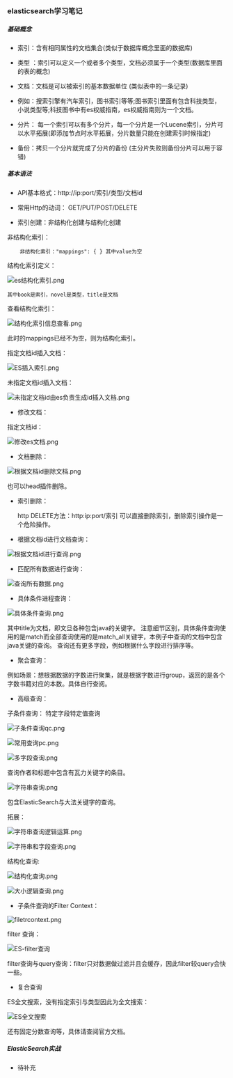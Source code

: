 ### elasticsearch学习笔记

##### 基础概念

- 索引：含有相同属性的文档集合(类似于数据库概念里面的数据库)

- 类型 ：索引可以定义一个或者多个类型，文档必须属于一个类型(数据库里面的表的概念)

- 文档：文档是可以被索引的基本数据单位 (类似表中的一条记录)

- 例如：搜索引擎有汽车索引，图书索引等等;图书索引里面有包含科技类型，小说类型等;科技图书中有es权威指南，es权威指南则为一个文档。  

- 分片： 每一个索引可以有多个分片，每一个分片是一个Lucene索引，分片可以水平拓展(即添加节点时水平拓展，分片数量只能在创建索引时候指定)

- 备份：拷贝一个分片就完成了分片的备份  (主分片失败则备份分片可以用于容错)


##### 基本语法

- API基本格式：http://ip:port/索引/类型/文档id

- 常用Http的动词： GET/PUT/POST/DELETE

- 索引创建：非结构化创建与结构化创建

非结构化索引：  

		非结构化索引："mappings": { } 其中value为空

结构化索引定义：  

![es结构化索引.png](./pic/es结构化索引.png)

	其中book是索引，novel是类型，title是文档


查看结构化索引：  

![结构化索引信息查看.png](./pic/结构化索引信息查看.png)  

此时的mappings已经不为空，则为结构化索引。

指定文档id插入文档：  

![ES插入索引.png](./pic/ES插入索引.png)

未指定文档id插入文档：  

![未指定文档id由es负责生成id插入文档.png](./pic/未指定文档id由es负责生成id插入文档.png)



- 修改文档：  

指定文档id：  

![修改es文档.png](./pic/修改es文档.png)



- 文档删除：  

![根据文档id删除文档.png](./pic/根据文档id删除文档.png)  

也可以head插件删除。

- 索引删除：  

	http DELETE方法：http:ip:port/索引  可以直接删除索引，删除索引操作是一个危险操作。



- 根据文档id进行文档查询： 

![根据文档id进行查询.png](./pic/根据文档id进行查询.png)  


- 匹配所有数据进行查询：  

![查询所有数据.png](./pic/查询所有数据.png)  

- 具体条件进程查询：

![具体条件查询.png](./pic/具体条件查询.png)  

其中title为文档，即文旦各种包含java的关键字。
注意细节区别，具体条件查询使用的是match而全部查询使用的是match_all关键字，本例子中查询的文档中包含java关键的查询。  查询还有更多字段，例如根据什么字段进行排序等。  


- 聚合查询：

例如场景：想根据数据的字数进行聚集，就是根据字数进行group，返回的是各个字数书籍对应的本数。具体自行查阅。  


- 高级查询：  

子条件查询： 特定字段特定值查询  

![子条件查询qc.png](./pic/子条件查询qc.png)  


![常用查询pc.png](./pic/常用查询pc.png)  


![多字段查询.png](./pic/多字段查询.png)  

查询作者和标题中包含有瓦力关键字的条目。


![字符串查询.png](./pic/字符串查询.png)   

包含ElasticSearch与大法关键字的查询。  

拓展：  

![字符串查询逻辑运算.png](./pic/字符串查询逻辑运算.png) 


![字符串和字段查询.png](./pic/字符串和字段查询.png) 



结构化查询:

![结构化查询.png](./pic/结构化查询.png) 


![大小逻辑查询.png](./pic/大小逻辑查询.png) 



- 子条件查询的Filter Context：  

![filetrcontext.png](./pic/filetrcontext.png)


filter 查询：

![ES-filter查询](./pic/ES-filter查询.png)

filter查询与query查询：filter只对数据做过滤并且会缓存，因此filter较query会快一些。  



- 复合查询 

ES全文搜索，没有指定索引与类型因此为全文搜索：  

![ES全文搜索](./pic/ES全文搜索.png)  

还有固定分数查询等，具体请查阅官方文档。  



##### ElasticSearch实战

- 待补充







